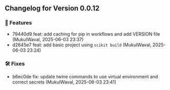 ## Changelog for Version 0.0.12

### 🚀 Features
- 79440d9 feat: add caching for pip in workflows and add VERSION file (MukulWaval, 2025-06-03 23:37)
- d2645e7 feat: add basic project using `scikit build` (MukulWaval, 2025-06-03 23:24)

### 🛠 Fixes
- b6ec0de fix: update twine commands to use virtual environment and correct secrets (MukulWaval, 2025-06-03 23:41)
